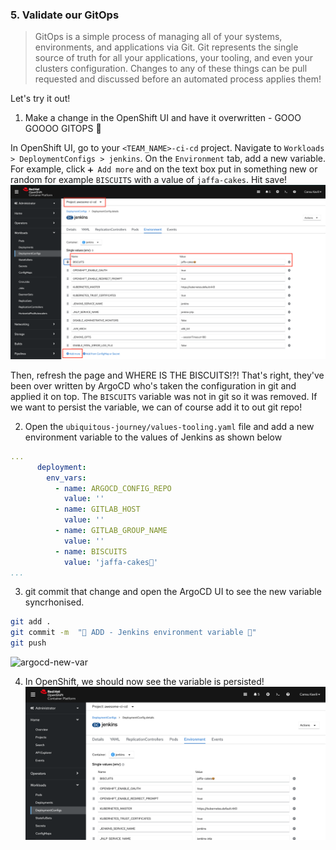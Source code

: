 ### 5. Validate our GitOps
> GitOps is a simple process of managing all of your systems, environments, and applications via Git. Git represents the single source of truth for all your applications, your tooling, and even your clusters configuration. Changes to any of these things can be pull requested and discussed before an automated process applies them!

Let's try it out!
1. Make a change in the OpenShift UI and have it overwritten - GOOO GOOOO GITOPS 💪

  In OpenShift UI, go to your `<TEAM_NAME>-ci-cd` project. Navigate to `Workloads > DeploymentConfigs > jenkins`.  On the `Environment` tab, add a new variable. For example, click `➕ Add more` and on the text box put in something new or random for example `BISCUITS` with a value of `jaffa-cakes`. Hit save!
![jenkins-new-var](./images/jenkins-new-var.png)

Then, refresh the page and WHERE IS THE BISCUITS!?!
That's right, they've been over written by ArgoCD who's taken the configuration in git and applied it on top. The `BISCUITS` variable was not in git so it was removed. If we want to persist the variable, we can of course add it to out git repo!

2. Open the `ubiquitous-journey/values-tooling.yaml` file and add a new environment variable to the values of Jenkins as shown below
```yaml
... 
      deployment:
        env_vars:
          - name: ARGOCD_CONFIG_REPO
            value: ''
          - name: GITLAB_HOST
            value: ''
          - name: GITLAB_GROUP_NAME
            value: ''
          - name: BISCUITS
            value: 'jaffa-cakes🍪'
...
```

3. git commit that change and open the ArgoCD UI to see the new variable syncrhonised.
```bash
git add .
git commit -m  "🍪 ADD - Jenkins environment variable 🍪" 
git push 
```
![argocd-new-var](./images/argocd-new-var.png)

4. In OpenShift, we should now see the variable is persisted!
![jenkins-argocd-new-var](./images/jenkins-argocd-new-var.png)
